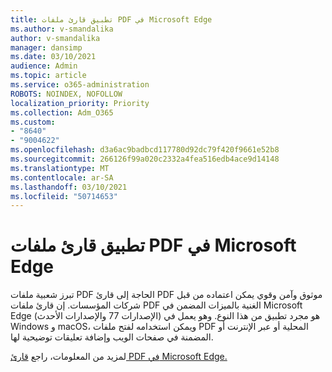 ```yaml
---
title: تطبيق قارئ ملفات PDF في Microsoft Edge
ms.author: v-smandalika
author: v-smandalika
manager: dansimp
ms.date: 03/10/2021
audience: Admin
ms.topic: article
ms.service: o365-administration
ROBOTS: NOINDEX, NOFOLLOW
localization_priority: Priority
ms.collection: Adm_O365
ms.custom:
- "8640"
- "9004622"
ms.openlocfilehash: d3a6ac9badbcd117780d92dc79f420f9661e52b8
ms.sourcegitcommit: 266126f99a020c2332a4fea516edb4ace9d14148
ms.translationtype: MT
ms.contentlocale: ar-SA
ms.lasthandoff: 03/10/2021
ms.locfileid: "50714653"
---
```

# <a name="pdf-reader-app-in-microsoft-edge"></a>تطبيق قارئ ملفات PDF في Microsoft Edge

تبرز شعبية ملفات PDF الحاجة إلى قارئ PDF موثوق وآمن وقوي يمكن اعتماده من قبل شركات المؤسسات. إن قارئ ملفات PDF الغنية بالميزات المضمن في Microsoft Edge (الإصدارات 77 والإصدارات الأحدث) هو مجرد تطبيق من هذا النوع. وهو يعمل في Windows و macOS، ويمكن استخدامه لفتح ملفات PDF المحلية أو عبر الإنترنت أو المضمنة في صفحات الويب وإضافة تعليقات توضيحية لها.

لمزيد من المعلومات، راجع [قارئ PDF في Microsoft Edge.](https://docs.microsoft.com/deployedge/microsoft-edge-pdf)

